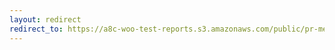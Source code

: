 ```yaml
---
layout: redirect
redirect_to: https://a8c-woo-test-reports.s3.amazonaws.com/public/pr-merge/40453/api/index.html
---
```

